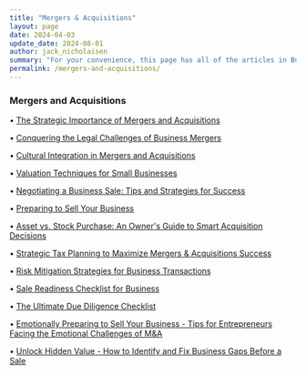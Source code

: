 ```yaml
---
title: "Mergers & Acquisitions"
layout: page
date: 2024-04-03
update_date: 2024-08-01
author: jack_nicholaisen
summary: "For your convenience, this page has all of the articles in Business Initiative's Mergers and Acquisitions Series"
permalink: /mergers-and-acquisitions/
---
```


<h3>Mergers and Acquisitions</h3>


&bull; <a href="/mergers-and-acquisitions/importance/">The Strategic Importance of Mergers and Acquisitions</a>       

&bull; <a href="/mergers-and-acquisitions/legal-challenges/">Conquering the Legal Challenges of Business Mergers</a>       

&bull; <a href="/mergers-and-acquisitions/cultural-integration/">Cultural Integration in Mergers and Acquisitions</a>       

&bull; <a href="/mergers-and-acquisitions/valuation-techniques/">Valuation Techniques for Small Businesses</a>       

&bull; <a href="/mergers-and-acquisitions/negotiation/">Negotiating a Business Sale: Tips and Strategies for Success</a>       

&bull; <a href="/mergers-and-acquisitions/preparing-to-sell-your-business/">Preparing to Sell Your Business</a>     

&bull; <a href="/mergers-and-acquisitions/asset-vs-stock/">Asset vs. Stock Purchase: An Owner's Guide to Smart Acquisition Decisions</a>     

&bull; <a href="/mergers-and-acquisitions/tax-considerations/">Strategic Tax Planning to Maximize Mergers & Acquisitions Success</a>

&bull; <a href="/mergers-and-acquisitions/risk-mitigation/">Risk Mitigation Strategies for Business Transactions</a>

&bull; <a href="/mergers-and-acquisitions/sale-readiness-checklist/">Sale Readiness Checklist for Business</a>

&bull; <a href="/mergers-and-acquisitions/due-diligence/checklist/">The Ultimate Due Diligence Checklist</a>

&bull; <a href="/mergers-and-acquisitions/emotional-preparedness/">Emotionally Preparing to Sell Your Business - Tips for Entrepreneurs Facing the Emotional Challenges of M&A</a>

&bull; <a href="/mergers-and-acquisitions/fix-business-gaps/" target="_blank">Unlock Hidden Value - How to Identify and Fix Business Gaps Before a Sale</a>



